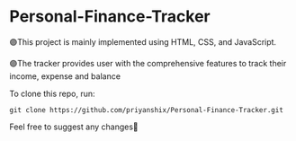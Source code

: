 # Personal-Finance-Tracker
🟣This project is mainly implemented using HTML, CSS, and JavaScript.

🟣The tracker provides user with the comprehensive features to track their income, expense and balance

To clone this repo, run:
```
git clone https://github.com/priyanshix/Personal-Finance-Tracker.git
```
Feel free to suggest any changes🙂




